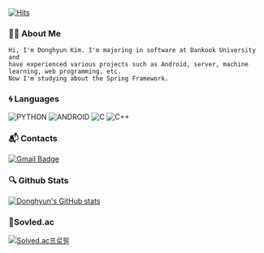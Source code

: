 [![Hits](https://hits.seeyoufarm.com/api/count/incr/badge.svg?url=https%3A%2F%2Fgithub.com%2FDonghyun-34&count_bg=%2379C83D&title_bg=%23555555&icon=&icon_color=%23E7E7E7&title=hits&edge_flat=false)](https://hits.seeyoufarm.com)

### 🙇‍♂️ About Me
    Hi, I'm Donghyun Kim. I'm majoring in software at Dankook University and 
    have experienced various projects such as Android, server, machine learning, web programming, etc.
    Now I'm studying about the Spring Framework.

### 🌀 Languages
![PYTHON](https://img.shields.io/badge/PYTHON-%E2%98%85%E2%98%85%E2%98%85%E2%98%86%E2%98%86-0696D7?style=plastic&logo=Python&logoColor=white) ![ANDROID](https://img.shields.io/badge/JAVA%20&%20ANDROID-%E2%98%85%E2%98%85%E2%98%85%E2%98%86%E2%98%86-3DDC84?style=plastic&logo=android&logoColor=white)
![C](https://img.shields.io/badge/C-%E2%98%85%E2%98%85%E2%98%85%E2%98%85%E2%98%86-3DDC84?style=plastic&logo=c&logoColor=white)  ![C++](https://img.shields.io/badge/C++-%E2%98%85%E2%98%85%E2%98%85%E2%98%85%E2%98%86-3DDC84?style=plastic)


### 📬 Contacts
[![Gmail Badge](https://img.shields.io/badge/Gmail-d14836?style=flat-square&logo=Gmail&logoColor=white&link=mailto:akakak41359@gmail.com)](mailto:akakak41359@gmail.com) 


### 🔍 Github Stats
[![Donghyun's GitHub stats](https://github-readme-stats.vercel.app/api?username=Donghyun-34)](https://github.com/Donghyun-34/github-readme-stats)

### 🏅Sovled.ac
[![Solved.ac프로필](http://mazassumnida.wtf/api/v2/generate_badge?boj=akakak413)](https://solved.ac/profile/akakak413)
